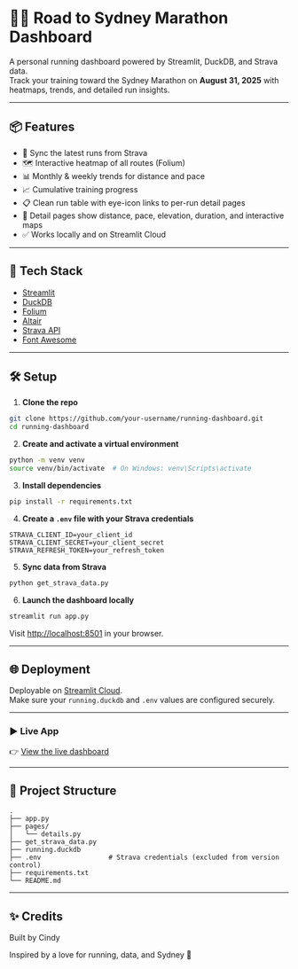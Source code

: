 # 🏃‍♀️ Road to Sydney Marathon Dashboard

A personal running dashboard powered by Streamlit, DuckDB, and Strava data.  
Track your training toward the Sydney Marathon on **August 31, 2025** with heatmaps, trends, and detailed run insights.

---

## 📦 Features

- 🔄 Sync the latest runs from Strava
- 🗺️ Interactive heatmap of all routes (Folium)
- 📊 Monthly & weekly trends for distance and pace
- 📈 Cumulative training progress
- 📋 Clean run table with eye-icon links to per-run detail pages
- 🧭 Detail pages show distance, pace, elevation, duration, and interactive maps
- ✅ Works locally and on Streamlit Cloud

---

## 🧰 Tech Stack

- [Streamlit](https://streamlit.io/)
- [DuckDB](https://duckdb.org/)
- [Folium](https://python-visualization.github.io/folium/)
- [Altair](https://altair-viz.github.io/)
- [Strava API](https://developers.strava.com/)
- [Font Awesome](https://fontawesome.com/)

---

## 🛠 Setup

1. **Clone the repo**

```bash
git clone https://github.com/your-username/running-dashboard.git
cd running-dashboard
```

2. **Create and activate a virtual environment**

```bash
python -m venv venv
source venv/bin/activate  # On Windows: venv\Scripts\activate
```

3. **Install dependencies**

```bash
pip install -r requirements.txt
```

4. **Create a `.env` file with your Strava credentials**

```env
STRAVA_CLIENT_ID=your_client_id
STRAVA_CLIENT_SECRET=your_client_secret
STRAVA_REFRESH_TOKEN=your_refresh_token
```

5. **Sync data from Strava**

```bash
python get_strava_data.py
```

6. **Launch the dashboard locally**

```bash
streamlit run app.py
```

Visit [http://localhost:8501](http://localhost:8501) in your browser.

---

## 🌐 Deployment

Deployable on [Streamlit Cloud](https://streamlit.io/cloud).  
Make sure your `running.duckdb` and `.env` values are configured securely.

---

### ▶️ Live App

👉 [View the live dashboard](https://running-dashboard-countdown-to-sydney.streamlit.app/)

---

## 📂 Project Structure

```
.
├── app.py
├── pages/
│   └── details.py
├── get_strava_data.py
├── running.duckdb
├── .env                 # Strava credentials (excluded from version control)
├── requirements.txt
└── README.md
```

---


## ✨ Credits

Built by Cindy 

Inspired by a love for running, data, and Sydney 🐨